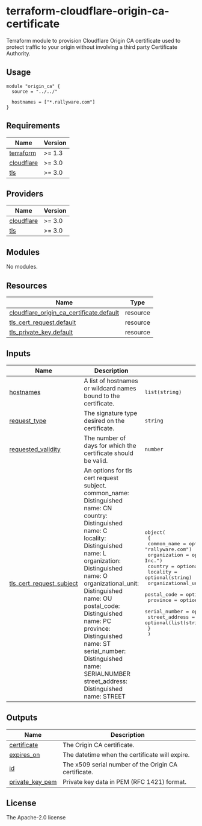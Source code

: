 # terraform-cloudflare-origin-ca-certificate
Terraform module to provision Cloudflare Origin CA certificate used to protect traffic to your origin without involving a third party Certificate Authority.

<!-- BEGIN_TF_DOCS -->
## Usage
```hcl
module "origin_ca" {
  source = "../../"

  hostnames = ["*.rallyware.com"]
}
```
## Requirements

| Name | Version |
|------|---------|
| <a name="requirement_terraform"></a> [terraform](#requirement\_terraform) | >= 1.3 |
| <a name="requirement_cloudflare"></a> [cloudflare](#requirement\_cloudflare) | >= 3.0 |
| <a name="requirement_tls"></a> [tls](#requirement\_tls) | >= 3.0 |
## Providers

| Name | Version |
|------|---------|
| <a name="provider_cloudflare"></a> [cloudflare](#provider\_cloudflare) | >= 3.0 |
| <a name="provider_tls"></a> [tls](#provider\_tls) | >= 3.0 |
## Modules

No modules.
## Resources

| Name | Type |
|------|------|
| [cloudflare_origin_ca_certificate.default](https://registry.terraform.io/providers/cloudflare/cloudflare/latest/docs/resources/origin_ca_certificate) | resource |
| [tls_cert_request.default](https://registry.terraform.io/providers/hashicorp/tls/latest/docs/resources/cert_request) | resource |
| [tls_private_key.default](https://registry.terraform.io/providers/hashicorp/tls/latest/docs/resources/private_key) | resource |
## Inputs

| Name | Description | Type | Default | Required |
|------|-------------|------|---------|:--------:|
| <a name="input_hostnames"></a> [hostnames](#input\_hostnames) | A list of hostnames or wildcard names bound to the certificate. | `list(string)` | n/a | yes |
| <a name="input_request_type"></a> [request\_type](#input\_request\_type) | The signature type desired on the certificate. | `string` | `"origin-rsa"` | no |
| <a name="input_requested_validity"></a> [requested\_validity](#input\_requested\_validity) | The number of days for which the certificate should be valid. | `number` | `5475` | no |
| <a name="input_tls_cert_request_subject"></a> [tls\_cert\_request\_subject](#input\_tls\_cert\_request\_subject) | An options for tls cert request subject.<br>common\_name:<br>    Distinguished name: CN<br>country:<br>    Distinguished name: C<br>locality:<br>    Distinguished name: L<br>organization:<br>    Distinguished name: O<br>organizational\_unit:<br>    Distinguished name: OU<br>postal\_code:<br>    Distinguished name: PC<br>province:<br>    Distinguished name: ST<br>serial\_number:<br>    Distinguished name: SERIALNUMBER<br>street\_address:<br>    Distinguished name: STREET | <pre>object(<br>    {<br>      common_name         = optional(string, "rallyware.com")<br>      organization        = optional(string, "Rallyware, Inc.")<br>      country             = optional(string)<br>      locality            = optional(string)<br>      organizational_unit = optional(string)<br>      postal_code         = optional(string)<br>      province            = optional(string)<br>      serial_number       = optional(string)<br>      street_address      = optional(list(string))<br>    }<br>  )</pre> | `{}` | no |
## Outputs

| Name | Description |
|------|-------------|
| <a name="output_certificate"></a> [certificate](#output\_certificate) | The Origin CA certificate. |
| <a name="output_expires_on"></a> [expires\_on](#output\_expires\_on) | The datetime when the certificate will expire. |
| <a name="output_id"></a> [id](#output\_id) | The x509 serial number of the Origin CA certificate. |
| <a name="output_private_key_pem"></a> [private\_key\_pem](#output\_private\_key\_pem) | Private key data in PEM (RFC 1421) format. |
<!-- END_TF_DOCS -->

## License
The Apache-2.0 license
